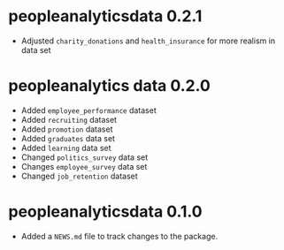 # peopleanalyticsdata 0.2.1

* Adjusted `charity_donations` and `health_insurance` for more realism in data set

# peopleanalytics data 0.2.0

* Added `employee_performance` dataset
* Added `recruiting` dataset
* Added `promotion` dataset
* Added `graduates` data set
* Added `learning` data set
* Changed `politics_survey` data set
* Changes `employee_survey` data set
* Changed `job_retention` dataset

# peopleanalyticsdata 0.1.0

* Added a `NEWS.md` file to track changes to the package.
